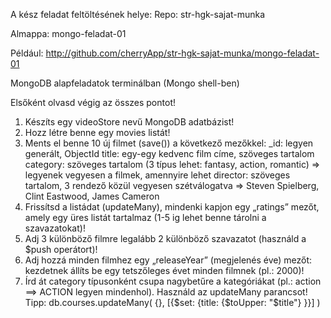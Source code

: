 A kész feladat feltöltésének helye:
Repo: str-hgk-sajat-munka

Almappa: mongo-feladat-01

Például: http://github.com/cherryApp/str-hgk-sajat-munka/mongo-feladat-01


MongoDB alapfeladatok terminálban (Mongo shell-ben)

Elsőként olvasd végig az összes pontot!

1.  Készíts egy videoStore nevű MongoDB adatbázist!
2.  Hozz létre benne egy movies listát!
3.  Ments el benne 10 új filmet (save()) a következő mezőkkel:
      _id: legyen generált, ObjectId
      title: egy-egy kedvenc film címe, szöveges tartalom
      category: szöveges tartalom (3 típus lehet: fantasy, action, romantic) => legyenek vegyesen a filmek, amennyire lehet
      director: szöveges tartalom, 3 rendező közül vegyesen szétválogatva => Steven Spielberg, Clint Eastwood, James Cameron
4.  Frissítsd a listádat (updateMany), mindenki kapjon egy „ratings” mezőt, amely egy üres listát tartalmaz (1-5 ig lehet benne tárolni a szavazatokat)!
5.  Adj 3 különböző filmre legalább 2 különböző szavazatot (használd a $push operátort)!
6.  Adj hozzá minden filmhez egy „releaseYear” (megjelenés éve) mezőt: kezdetnek állíts be egy tetszőleges évet minden filmnek (pl.: 2000)!
7.  Írd át category típusonként csupa nagybetűre a kategóriákat (pl.: action ==> ACTION legyen mindenhol). Használd az updateMany parancsot!
Tipp: db.courses.updateMany( {}, [{$set: {title: {$toUpper: "$title"} }}] )

